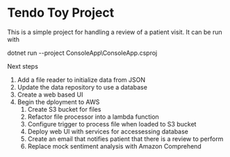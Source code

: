 # Tendo Toy Project
This is a simple project for handling a review of a patient visit. It can be run with

dotnet run --project ConsoleApp\ConsoleApp.csproj

Next steps
1. Add a file reader to initialize data from JSON
2. Update the data repository to use a database
3. Create a web based UI
4. Begin the dployment to AWS
	1. Create S3 bucket for files
	2. Refactor file processor into a lambda function
	3. Configure trigger to process file when loaded to S3 bucket
	4. Deploy web UI with services for accessessing database
	5. Create an email that notifies patient that there is a review to perform
	6. Replace mock sentiment analysis with Amazon Comprehend